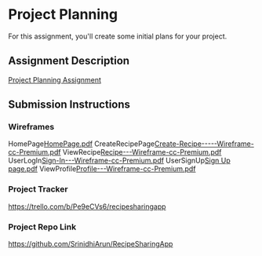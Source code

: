 # Project Planning
For this assignment, you'll create some initial plans for your project.

## Assignment Description
[Project Planning Assignment](https://education.launchcode.org/liftoff/modules/assignments/project-planning)

## Submission Instructions

### Wireframes

HomePage[HomePage.pdf](https://github.com/SrinidhiArun/liftoff-assignments/files/6127634/HomePage.pdf)
CreateRecipePage[Create-Recipe-----Wireframe-cc-Premium.pdf](https://github.com/SrinidhiArun/liftoff-assignments/files/6127635/Create-Recipe-----Wireframe-cc-Premium.pdf)
ViewRecipe[Recipe---Wireframe-cc-Premium.pdf](https://github.com/SrinidhiArun/liftoff-assignments/files/6127636/Recipe---Wireframe-cc-Premium.pdf)
UserLogIn[Sign-In---Wireframe-cc-Premium.pdf](https://github.com/SrinidhiArun/liftoff-assignments/files/6127637/Sign-In---Wireframe-cc-Premium.pdf)
UserSignUp[Sign Up page.pdf](https://github.com/SrinidhiArun/liftoff-assignments/files/6127639/Sign.Up.page.pdf)
ViewProfile[Profile---Wireframe-cc-Premium.pdf](https://github.com/SrinidhiArun/liftoff-assignments/files/6127640/Profile---Wireframe-cc-Premium.pdf)


### Project Tracker

https://trello.com/b/Pe9eCVs6/recipesharingapp

### Project Repo Link

https://github.com/SrinidhiArun/RecipeSharingApp
